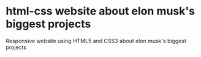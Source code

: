 # html-css website about elon musk's biggest projects
Responsive website using HTML5 and CSS3 about elon musk's biggest projects
